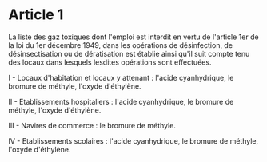 # Article 1

La liste des gaz toxiques dont l'emploi est interdit en vertu de l'article 1er de la loi du 1er décembre 1949, dans les opérations de désinfection, de désinsectisation ou de dératisation est établie ainsi qu'il suit compte tenu des locaux dans lesquels lesdites opérations sont effectuées.

I - Locaux d'habitation et locaux y attenant : l'acide cyanhydrique, le bromure de méthyle, l'oxyde d'éthylène.

II - Etablissements hospitaliers : l'acide cyanhydrique, le bromure de méthyle, l'oxyde d'éthylène.

III - Navires de commerce : le bromure de méthyle.

IV - Etablissements scolaires : l'acide cyanhydrique, le bromure de méthyle, l'oxyde d'éthylène.

